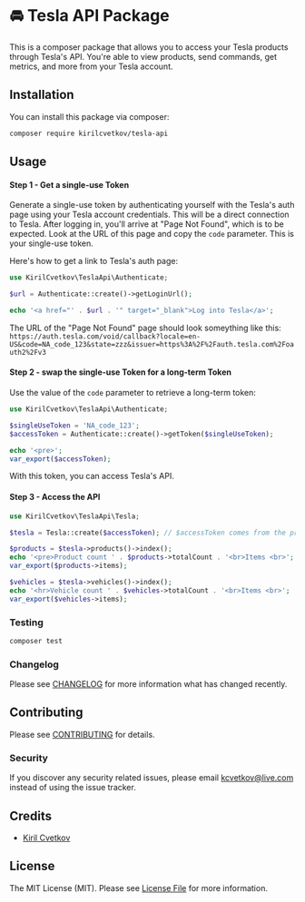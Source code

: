 # 🚘 Tesla API Package

This is a composer package that allows you to access your Tesla products through Tesla's API. You're able to view products, send commands, get metrics, and more from your Tesla account.

## Installation

You can install this package via composer:

```bash
composer require kirilcvetkov/tesla-api
```

## Usage

#### Step 1 - Get a single-use Token
Generate a single-use token by authenticating yourself with the Tesla's auth page using your Tesla account credentials. 
This will be a direct connection to Tesla. After logging in, you'll arrive at "Page Not Found", which is to be expected. 
Look at the URL of this page and copy the `code` parameter. This is your single-use token.

Here's how to get a link to Tesla's auth page:
```php
use KirilCvetkov\TeslaApi\Authenticate;

$url = Authenticate::create()->getLoginUrl();

echo '<a href="' . $url . '" target="_blank">Log into Tesla</a>';
```
The URL of the "Page Not Found" page should look someything like this: `https://auth.tesla.com/void/callback?locale=en-US&code=NA_code_123&state=zzz&issuer=https%3A%2F%2Fauth.tesla.com%2Foauth2%2Fv3`

#### Step 2 - swap the single-use Token for a long-term Token
Use the value of the `code` parameter to retrieve a long-term token:

```php
use KirilCvetkov\TeslaApi\Authenticate;

$singleUseToken = 'NA_code_123';
$accessToken = Authenticate::create()->getToken($singleUseToken);

echo '<pre>';
var_export($accessToken);
```

With this token, you can access Tesla's API.

#### Step 3 - Access the API

```php
use KirilCvetkov\TeslaApi\Tesla;

$tesla = Tesla::create($accessToken); // $accessToken comes from the previous example

$products = $tesla->products()->index();
echo '<pre>Product count ' . $products->totalCount . '<br>Items <br>';
var_export($products->items);

$vehicles = $tesla->vehicles()->index();
echo '<hr>Vehicle count ' . $vehicles->totalCount . '<br>Items <br>';
var_export($vehicles->items);
```

### Testing

```bash
composer test
```

### Changelog

Please see [CHANGELOG](CHANGELOG.md) for more information what has changed recently.

## Contributing

Please see [CONTRIBUTING](CONTRIBUTING.md) for details.

### Security

If you discover any security related issues, please email kcvetkov@live.com instead of using the issue tracker.

## Credits

-   [Kiril Cvetkov](https://github.com/kirilcvetkov)

## License

The MIT License (MIT). Please see [License File](LICENSE.md) for more information.
